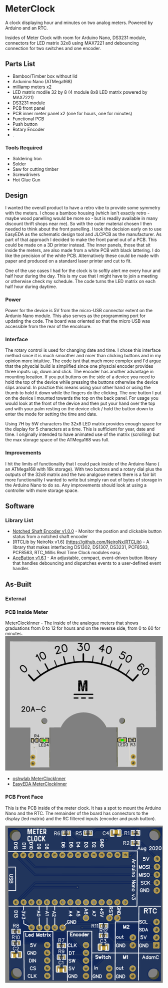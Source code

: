 # MeterClock

A clock displaying hour and minutes on two analog meters. Powered by Arduino and an RTC.

Insides of Meter Clock with room for Arduino Nano, DS3231 module, connectors for LED matrix 32x8 using MAX7221 and debouncing connection for two switches and one encoder.

## Parts List

+ Bamboo/Timber box without lid
+ Ardunino Nano (ATMega168)
+ milliamp meters x2
+ LED matrix modile 32 by 8 (4 module 8x8 LED matrix powered by MAX7221)
+ DS3231 module
+ PCB front panel
+ PCB inner meter panel x2 (one for hours, one for minutes)
+ Functional PCB
+ Push button
+ Rotary Encoder
+ .

### Tools Required

+ Soldering Iron
+ Solder
+ Saw for cutting timber
+ Screwdrivers
+ Hot Glue Gun


## Design

I wanted the overall product to have a retro vibe to provide some symmetry with the meters. I chose a bamboo housing (which isn't exactly retro - maybe wood panelling would be more so - but is readily available in many discount thrift shops near me). So with the outer material chosen I then needed to think about the front panelling. I took the decision early on to use EasyEDA as the schematic design tool and JLCPCB as the manufacturer. As part of that approach I decided to make the front panel out of a PCB. This could be made on a 3D printer instead. The inner panels, those that sit inside the meters, are also made from a white PCB with black lattering. I do like the precision of the white PCB. Alternatively these could be made with paper and produced on a standard laser printer and cut to fit. 

One of the use cases I had for the clock is to softly alert me every hour and half hour during the day. This is my cue that I might have to join a meeting or otherwise check my schedule. The code turns the LED matrix on each half hour during daytime. 

### Power

Power for the device is 5V from the micro-USB connector extent on the Ardunio Nano module. This also serves as the programming port for updating the code. The board was oriented so that the micro USB was accessible from the rear of the encolsure. 

### Interface

The rotary control is used for changing date and time. I chose this interface method since it is much smoother and nicer than clicking buttons and in my opinion more intuitive. The code isnt that much more complex and I'd argue that the physcial build is simplified since one physcial encoder provides three inputs: up, down and click. The encoder has another advantage in mounting location. If you put buttons on the side of a device you need to hold the top of the device while pressing the buttons otherwise the device slips around. In practice this means using your other hand or using the thumb to hold it down while the fingers do the clicking. The one button I put on the device i mounted towards the top on the back panel. For usage you would look at the front of the device and then put your hand over the top and with your palm resting on the device click / hold the button down to enter the mode for setting the time and date.

Using 7H by 5W characters the 32x8 LED matrix provides enough space for the display for 5 characters at a time. This is sufficient for year, date and time. I originally intended to have animated use of the matrix (scrolling) but the max storage space of the ATMega168 was full.

### Improvements

I hit the limits of functionality that I could pack inside of the Arduino Nano ( an ATMega168 with 16k storage). With two buttons and a rotary dial plus the outputs of the 32x8 matrix and the two analgoue meters there is a fair bit more functionality I wanted to write but simply ran out of bytes of storage in the Arduino Nano to do so. Any improvements should look at using a controller with more storage space. 

## Software

### Library List

+ [Notched Shaft Encoder v1.0.0](https://github.com/lesterlo/Notched-Shaft-Encoder) - Monitor the postion and clickable button status from a notched shaft encoder
+ [RTCLib by NeiroNx v1.6] (https://github.com/NeiroNx/RTCLib) - A library that makes interfacing DS1302, DS1307, DS3231, PCF8583, PCF8563, RTC_Millis Real Time Clock modules easy.
+ [AceButton v1.6.1](https://github.com/bxparks/AceButton) - An adjustable, compact, event-driven button library that handles debouncing and dispatches events to a user-defined event handler.

## As-Built

### External

### PCB Inside Meter

MeterClockInner - The inside of the analogue meters that shows graduations from 0 to 12 for hours and on the reverse side, from 0 to 60 for minutes.
![inside pcb](./as-built/meter-side1-render.png)

+ [oshwlab MeterClockInner](https://oshwlab.com/adamc/meterclockinner)
+ [EasyEDA MeterClockInner](https://easyeda.com/editor#id=60065c9caff1483fb72fd92636a5c24b)


### PCB Front Face





This is the PCB inside of the meter clock. It has a spot to mount the Arduino Nano and the RTC. The remainder of the board has connectors to the display (led matrix) and the RC filtered inputs (encoder and push button). 

![mainboard](./as-built/mainboard-render.png)
